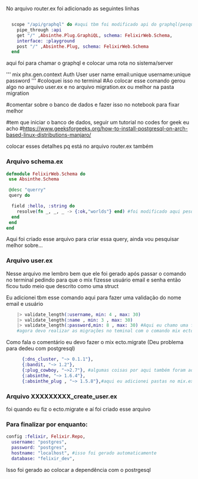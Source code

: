 No arquivo router.ex foi adicionado as seguintes linhas 

```elixir

  scope "/api/graphql" do #aqui tbm foi modificado api do graphql(pesquisar sobre o graphql)
    pipe_through :api
    get "/" ,Absinthe.Plug.GraphiQL, schema: FelixirWeb.Schema,
    interface: :playground
    post "/" ,Absinthe.Plug, schema: FelixirWeb.Schema
  end
  ```
  aqui foi para chamar o graphql e colocar uma rota no sistema/server

  '''
mix phx.gen.context Auth User user name email:unique username:unique password
''' #coloquei isso no terminal
#Ao colocar esse comando gerou algo no arquivo user.ex e no arquivo migration.ex ou melhor na pasta migration

#comentar sobre o banco de dados e fazer isso no notebook para fixar melhor

#tem que iniciar o banco de dados, seguir um tutorial no codes for geek eu acho
#https://www.geeksforgeeks.org/how-to-install-postgresql-on-arch-based-linux-distributions-manjaro/

colocar esses detalhes pq está no arquivo router.ex também 

### Arquivo schema.ex

```elixir
defmodule FelixirWeb.Schema do
 use Absinthe.Schema

 @desc "querry"
 query do

  field :hello, :string do
    resolve(fn _, _, _ -> {:ok,"worlds"} end) #foi modificado aqui pesquisar o que é isso né?
  end
 end
end
```
Aqui foi criado esse arquivo para criar essa query, ainda vou pesquisar melhor sobre...

### Arquivo user.ex 
Nesse arquivo me lembro bem que ele foi gerado após passar o comando no terminal pedindo para que o mix fizesse usuário email e senha então ficou tudo meio que descrito como uma struct 

Eu adicionei tbm esse comando aqui para fazer uma validação do nome email e usuário

```elixir
    |> validate_length(:username, min: 4 , max: 30)
    |> validate_length(:name , min: 3 , max: 30)
    |> validate_length(:password,min: 8 , max: 30) #Aqui eu chamo uma função que checa o tamanho
    #agora devo realizar as migrações no teminal com o comando mix ecto.migrate
```
Como fala o comentário eu devo fazer o mix ecto.migrate (Deu problema para dedeu com postgresql)

```Elixir
      {:dns_cluster, "~> 0.1.1"},
      {:bandit, "~> 1.2"},
      {:plug_cowboy, "~>2.7"}, #algumas coisas por aqui também foram adicionadas
      {:absinthe, "~> 1.6.4"},
      {:absinthe_plug , "~> 1.5.8"},#aqui eu adicionei pastas no mix.ex 
``` 

### Arquivo XXXXXXXXX_create_user.ex 
foi quando eu fiz o ecto.migrate e aí foi criado esse arquivo


### Para finalizar por enquanto:

```elixir
config :felixir, Felixir.Repo,
  username: "postgres",
  password: "postgres",
  hostname: "localhost", #isso foi gerado automaticamente
  database: "felixir_dev",
```
Isso foi gerado ao colocar a dependência com o postrgesql